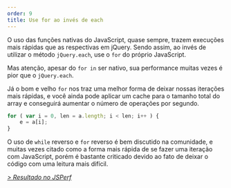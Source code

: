 ```yaml
---
order: 9
title: Use for ao invés de each
---
```


O uso das funções nativas do JavaScript, quase sempre, trazem execuções mais rápidas que as
respectivas em jQuery. Sendo assim, ao invés de utilizar o método `jQuery.each`, use o `for` do próprio JavaScript.

Mas atenção, apesar do `for in` ser nativo, sua performance muitas vezes é pior que o `jQuery.each`.

Já o bom e velho `for` nos traz uma melhor forma de deixar nossas iterações mais rápidas, e você ainda pode aplicar um cache para o tamanho total do array e conseguirá aumentar o número de operações por segundo.

```js
for ( var i = 0, len = a.length; i < len; i++ ) {
	e = a[i];
}
```

O uso de `while` reverso e `for` reverso é bem discutido na comunidade, e muitas vezes citado como a forma
mais rápida de se fazer uma iteração com JavaScript, porém é bastante criticado devido ao fato de deixar o código com uma leitura mais difícil.

*[> Resultado no JSPerf](http://jsperf.com/browser-diet-jquery-each-vs-for-loop)*